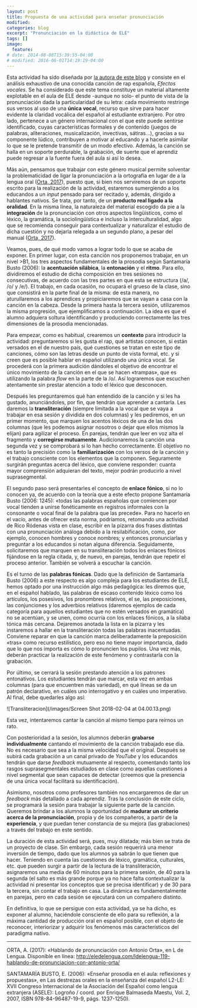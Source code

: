 ```yaml
---
layout: post
title: Propuesta de una actividad para enseñar pronunciación
modified:
categories: blog
excerpt: "Pronunciación en la didáctica de ELE"
tags: []
image:
  feature:
# date: 2014-08-08T15:39:55-04:00
# modified: 2016-06-01T14:19:19-04:00
---
```

Esta actividad ha sido diseñada por [la autora de este blog](https://immalopez.github.io/about/) y consiste en el análisis exhaustivo de una conocida canción de rap española, _Efectos vocales_. Se ha considerado que este tema constituye un material altamente explotable en el aula de ELE desde -aunque no solo- el punto de vista de la pronunciación dada la particularidad de su letra: cada movimiento restringe sus versos al uso de una **única vocal**, recurso que sirve para hacer evidente la claridad vocálica del español al estudiante extranjero. Por otro lado, pertenece a un género internacional con el que este puede sentirse identificado, cuyas características formales y de contenido (juegos de palabras, aliteraciones, musicalización, invectivas, sátiras...), gracias a su componente lúdico, contribuyen a motivar al educando y a hacerle asimilar lo que se le pretende transmitir de un modo efectivo. Además, la canción se halla en un soporte perdurable, la grabación, de suerte que el aprendiz puede regresar a la fuente fuera del aula si así lo desea.

Más aún, pensamos que trabajar con este género musical permite solventar la problematicidad de ligar la pronunciación a la ortografía en lugar de a la lengua oral ([Orta, 2017](http://eledelengua.com/ldelengua-119-hablando-de-pronunciacion-con-antonio-orta/)), puesto que, si bien nos serviremos de un soporte escrito para la realización de la actividad, estaremos sumergiendo a los educandos a un _input_ pensado para ser recitado y, además, dirigido a hablantes nativos. Se trata, por tanto, de un **producto real ligado a la oralidad**. En la misma línea, la naturaleza del material escogido da pie a la **integración** de la pronunciación con otros aspectos lingüísticos, como el léxico, la gramática, la sociolingüística e incluso la interculturalidad, algo que se recomienda conseguir para contextualizar y naturalizar el estudio de dicha cuestión y no dejarla relegada a un segundo plano, a pesar del manual ([Orta, 2017](http://eledelengua.com/ldelengua-119-hablando-de-pronunciacion-con-antonio-orta/)).

Veamos, pues, de qué modo vamos a lograr todo lo que se acaba de exponer. En primer lugar, con esta canción nos proponemos trabajar, en un nivel >B1, los tres aspectos fundamentales de la prosodia según Santamaría Busto (2006): la **acentuación silábica**, la **entonación** y el **ritmo**. Para ello, dividiremos el estudio de dicha composición en tres sesiones no consecutivas, de acuerdo con las tres partes en que esta se estructura (/a/, /o/ y /e/). El trabajo, en cada ocasión, no ocupará el grueso de la clase, sino que consistirá en la parte final de la misma: de esta manera, no aturullaremos a los aprendices y propiciaremos que se vayan a casa con la canción en la cabeza. Desde la primera hasta la tercera sesión, utilizaremos la misma progresión, que ejemplificamos a continuación. La idea es que el alumno adquiera soltura identificando y produciendo correctamente las tres dimensiones de la prosodia mencionadas.

Para empezar, como es habitual, crearemos un **contexto** para introducir la actividad: preguntaremos si les gusta el rap, qué artistas conocen, si están versados en el de nuestro país, qué cuestiones se tratan en este tipo de canciones, cómo son las letras desde un punto de vista formal, etc. y si creen que es posible hablar en español utilizando una única vocal. Se procederá con la primera audición dándoles el objetivo de encontrar el único movimiento de la canción en el que se hacen «trampas», que es utilizando la palabra _flow_ en la parte de la /o/. Así lograremos que escuchen atentamente sin prestar atención a todo el léxico que desconocen.

Después les preguntaremos qué han entendido de la canción y si les ha gustado, anunciándoles, por fin, que tendrán que aprender a cantarla. Les daremos la **transliteración** (siempre limitada a la vocal que se vaya a trabajar en esa sesión y dividida en dos columnas) y les pediremos, en un primer momento, que marquen los acentos léxicos de una de las dos columnas (que les podemos asignar nosotros o dejar que ellos mismos la elijan) para agilizar el proceso. En parejas, tendrán que leer en voz alta el fragmento y **corregirse mutuamente**. Audicionaremos la canción una segunda vez y se comprobará si lo han hecho correctamente. El objetivo no es tanto la precisión como la **familiarización** con los versos de la canción y el trabajo consciente con los elementos que la componen. Seguramente surgirán preguntas acerca del léxico, que conviene responder: cuanta mayor comprensión adquieran del texto, mejor podrán producirlo a nivel suprasegmental.

El segundo paso será presentarles el concepto de **enlace fónico**, si no lo conocen ya, de acuerdo con la teoría que a este efecto propone Santamaría Busto (2006: 1245): «todas las palabras españolas que comiencen por vocal tienden a unirse fonéticamente en registros informales con la consonante o vocal final de la palabra que las precede». Para no hacerlo en el vacío, antes de ofrecer esta norma, podríamos, retomando una actividad de Rico Ródenas vista en clase, escribir en la pizarra dos frases distintas con una pronunciación análoga debido a la resilabificación, como, por ejemplo, conocen hombres y conoce nombres; y entonces pronunciarlas y preguntar a los educandos si notan alguna diferencia. Seguidamente, solicitaremos que marquen en su transliteración todos los enlaces fónicos fijándose en la regla citada, y, de nuevo, en parejas, tendrán que repetir el proceso anterior. También se volverá a escuchar la canción.

Es el turno de las **palabras fónicas**. Dado que la definición de Santamaría Busto (2006) a este respecto es algo compleja para los estudiantes de ELE, hemos optado por una instrucción algo más pedagógica: les diremos que, en el español hablado, las palabras de escaso contenido léxico como los artículos, los posesivos, los pronombres relativos, el se, las preposiciones, las conjunciones y los adverbios relativos (daremos ejemplos de cada categoría para aquellos estudiantes que no estén versados en gramática) no se acentúan, y se unen, como ocurría con los enlaces fónicos, a la sílaba tónica más cercana. Dejaremos anotada la lista en la pizarra y les instaremos a hallar en la transliteración todas las palabras inacentuadas. Conviene reparar en que la canción marca deliberadamente la preposición «tras» como recurso estilístico, pero eso no tiene mayor importancia, dado que lo que nos importa es cómo lo pronuncien los pupilos. Una vez más, deberán practicar la realización de este fenómeno y contrastarla con la grabación.

Por último, se cerrará la sesión prestando atención a los patrones entonativos. Los estudiantes tendrán que marcar, esta vez en ambas columnas (para que encuentren más variedad), en qué líneas se da un patrón declarativo, en cuáles uno interrogativo y en cuáles uno imperativo. Al final, debe quedarles algo así:

![Transliteracion](/images/Screen Shot 2018-02-04 at 04.00.13.png)

Esta vez, intentaremos cantar la canción al mismo tiempo para reírnos un rato.

Con posterioridad a la sesión, los alumnos deberán **grabarse individualmente** cantando el movimiento de la canción trabajado ese día. No es necesario que sea a la misma velocidad que el original. Después se subirá cada grabación a un canal privado de _YouTube_ y los educandos tendrán que darse _feedback_ mutuamente al respecto, comentando tanto los rasgos suprasegmentales estudiados en clase como aquellas cuestiones a nivel segmental que sean capaces de detectar (creemos que la presencia de una única vocal facilitará su identificación).

Asimismo, nosotros como profesores también nos encargaremos de dar un _feedback_ más detallado a cada aprendiz. Tras la conclusión de este ciclo, se programará la sesión para trabajar la siguiente parte de la canción. Queremos brindar a los alumnos la oportunidad de **madurar un criterio acerca de la pronunciación**, propia y de los compañeros, a partir de la **experiencia**, y que puedan tener constancia de su mejora (las grabaciones) a través del trabajo en este sentido.

La duración de esta actividad será, pues, muy dilatada; más bien se trata de un proyecto de clase. Sin embargo, cada sesión requerirá una menor inversión de tiempo, dado que los alumnos ya sabrán lo que tienen que hacer. Teniendo en cuenta las cuestiones de léxico, gramática, culturales, etc. que pueden surgir a partir de la lectura de la transliteración, asignaremos una media de 60 minutos para la primera sesión, de 40 para la segunda (el salto es más grande porque ya no hace falta contextualizar la actividad ni presentar los conceptos que se precisa identificar) y de 30 para la tercera, sin contar el trabajo en casa. La dinámica es fundamentalmente en parejas, pero en cada sesión se ejecutará con un compañero distinto.

En definitiva, lo que se persigue con esta actividad, ya se ha dicho, es exponer al alumno, haciéndole consciente de ello para su reflexión, a la máxima cantidad de producción oral en español posible, con el objeto de reconocer, interiorizar y adquirir los fenómenos más característicos del paradigma nativo.

***

ORTA, A. (2017): «Hablando de pronunciación con Antonio Orta», en L de Lengua. Disponible en línea: http://eledelengua.com/ldelengua-119-hablando-de-pronunciacion-con-antonio-orta/

SANTAMARÍA BUSTO, E. (2006): «Enseñar prosodia en el aula: reflexiones y propuestas», en Las destrezas orales en la enseñanza del español L2-LE: XVII Congreso Internacional de la Asociación del Español como lengua extranjera (ASELE): Logroño / coord. por Enrique Balmaseda Maestu, Vol. 2, 2007, ISBN 978-84-96487-19-9, págs. 1237-1250).
